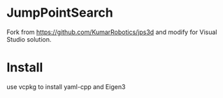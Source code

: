 ﻿# JumpPointSearch

Fork from https://github.com/KumarRobotics/jps3d and modify for Visual Studio solution.

# Install
use vcpkg to install yaml-cpp and Eigen3